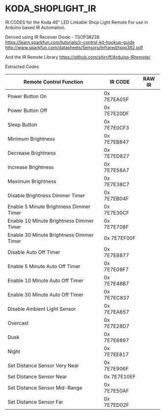 # KODA_SHOPLIGHT_IR
IR CODES for the Koda 46" LED Linkable Shop Light Remote
For use in Arduino based IR Automation.

Derived using IR Receiver Diode - TSOP38238 https://learn.sparkfun.com/tutorials/ir-control-kit-hookup-guide
http://www.sparkfun.com/datasheets/Sensors/Infrared/tsop382.pdf

And the IR Remote Library
https://github.com/shirriff/Arduino-IRremote/

Extracted Codes

| Remote Control Function  | IR CODE | RAW IR |
| ------------- | ------------- |  ------------- |
| Power Button On  | 0x 7E7EA05F  | |
| Power Button Off | 0x 7E7E20DF | |
| Sleep Button | 0x 7E7E0CF3 | |
| Minimum Brightness | 0x 7E7EB847 | |
| Decrease Brightness | 0x 7E7ED827 | |
| Increase Brightness | 0x 7E7E58A7 | |
| Maximum Brightness | 0x 7E7E38C7 | |
| Disable Brightness Dimmer Timer | 0x 7E7EB04F | |
| Enable 5 Minute Brightness Dimmer Timer | 0x 7E7E30CF | |
| Enable 10 Minute Brightness Dimmer Timer | 0x 7E7E708F | |
| Enable 30 Minute Brightness Dimmer Timer | 0x 7E7EF00F | |
| Disable Auto Off Timer | 0x 7E7E8877 | |
| Enable 5 Minute Auto Off Timer | 0x 7E7E08F7 | |
| Enable 10 Minute Auto Off Timer | 0x 7E7E48B7 | |
| Enable 30 Minute Auto Off Timer | 0x 7E7EC837 | |
| Disable Ambient Light Sensor | 0x 7E7EA857 | |
| Overcast | 0x 7E7E28D7 | |
| Dusk | 0x 7E7E6897 | |
| Night | 0x 7E7EE817 | |
| Set Distance Sensor Very Near | 0x 7E7E906F | |
| Set Distance Sensor Near | 0x 7E7E10EF | |
| Set Distance Sensor Mid-Range | 0x 7E7E50AF | |
| Set Distance Sensor Far | 0x 7E7ED02F | |
